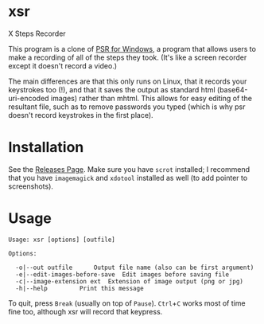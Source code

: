 # xsr
X Steps Recorder

This program is a clone of [PSR for Windows](https://blogs.msdn.microsoft.com/patricka/2010/01/04/using-the-secret-windows-7-problem-steps-recorder-to-create-step-by-step-screenshot-documents/), a program that allows users to make a recording of all of the steps they took. (It's like a screen recorder except it doesn't record a video.)

The main differences are that this only runs on Linux, that it records your keystrokes too (!), and that it saves the output as standard html (base64-uri-encoded images) rather than mhtml. This allows for easy editing of the resultant file, such as to remove passwords you typed (which is why psr doesn't record keystrokes in the first place).

# Installation

See the [Releases Page](https://github.com/nonnymoose/xsr/releases).
Make sure you have `scrot` installed; I recommend that you have `imagemagick` and `xdotool` installed as well (to add pointer to screenshots).

# Usage

```
Usage: xsr [options] [outfile]

Options:

  -o|--out outfile		Output file name (also can be first argument)
  -e|--edit-images-before-save	Edit images before saving file
  -c|--image-extension ext	Extension of image output (png or jpg)
  -h|--help			Print this message
```
To quit, press `Break` (usually on top of `Pause`). `Ctrl`+`C` works most of time fine too, although xsr will record that keypress.
